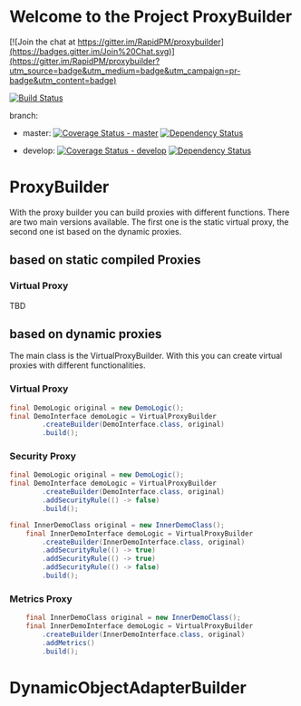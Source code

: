# Welcome to the Project ProxyBuilder

[![Join the chat at https://gitter.im/RapidPM/proxybuilder](https://badges.gitter.im/Join%20Chat.svg)](https://gitter.im/RapidPM/proxybuilder?utm_source=badge&utm_medium=badge&utm_campaign=pr-badge&utm_content=badge)

[![Build Status](https://travis-ci.org/RapidPM/proxybuilder.svg?branch=develop)](https://travis-ci.org/RapidPM/proxybuilder)

branch:
+ master:
[![Coverage Status - master](https://coveralls.io/repos/RapidPM/proxybuilder/badge.svg?branch=master)](https://coveralls.io/r/RapidPM/proxybuilder?branch=master)
[![Dependency Status](https://www.versioneye.com/user/projects/55a3ab9532393900210005cc/badge.svg?style=flat)](https://www.versioneye.com/user/projects/55a3ab9532393900210005cc)


+ develop:
[![Coverage Status - develop](https://coveralls.io/repos/RapidPM/proxybuilder/badge.svg?branch=develop)](https://coveralls.io/r/RapidPM/proxybuilder?branch=develop)
[![Dependency Status](https://www.versioneye.com/user/projects/55a3ab9a32393900170005be/badge.svg?style=flat)](https://www.versioneye.com/user/projects/55a3ab9a32393900170005be)


# ProxyBuilder
With the proxy builder you can build proxies with different functions. There are two main versions available.
The first one is the static virtual proxy, the second one ist based on the dynamic proxies.


## based on static compiled Proxies
### Virtual Proxy
TBD

## based on dynamic proxies
The main class is the VirtualProxyBuilder. With this you can create virtual proxies with different
functionalities.


### Virtual Proxy
```java
final DemoLogic original = new DemoLogic();
final DemoInterface demoLogic = VirtualProxyBuilder
        .createBuilder(DemoInterface.class, original)
        .build();
```

### Security Proxy
```java
final DemoLogic original = new DemoLogic();
final DemoInterface demoLogic = VirtualProxyBuilder
        .createBuilder(DemoInterface.class, original)
        .addSecurityRule(() -> false)
        .build();
```


```java
final InnerDemoClass original = new InnerDemoClass();
    final InnerDemoInterface demoLogic = VirtualProxyBuilder
        .createBuilder(InnerDemoInterface.class, original)
        .addSecurityRule(() -> true)
        .addSecurityRule(() -> true)
        .addSecurityRule(() -> false)
        .build();
```



### Metrics Proxy

```java
    final InnerDemoClass original = new InnerDemoClass();
    final InnerDemoInterface demoLogic = VirtualProxyBuilder
        .createBuilder(InnerDemoInterface.class, original)
        .addMetrics()
        .build();

```



# DynamicObjectAdapterBuilder